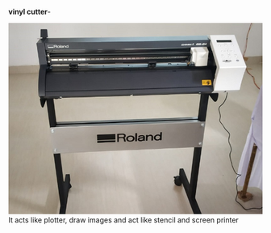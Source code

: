**vinyl cutter**-   

![Vinylcutter](vinyl-cutter.jpeg)      
 It acts like plotter, draw images and act like stencil and screen printer